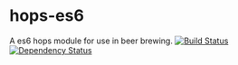 # hops-es6
A es6 hops module for use in beer brewing.
[![Build Status](https://travis-ci.org/eiriksm/hops-es6.svg?branch=master)](https://travis-ci.org/eiriksm/hops-es6)
[![Dependency Status](https://david-dm.org/eiriksm/hops-es6.svg)](https://david-dm.org/eiriksm/hops-es6)
